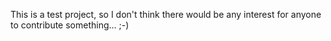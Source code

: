 This is a test project, so I don't think there would be any interest for anyone to contribute something... ;-) 
